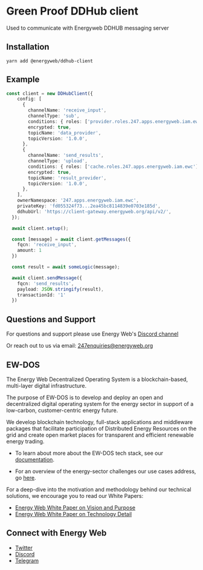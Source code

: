 # Green Proof DDHub client

Used to communicate with Energyweb DDHUB messaging server

## Installation

```yarn add @energyweb/ddhub-client```

## Example

```ts
const client = new DDHubClient({
    config: [
      {
        channelName: 'receive_input',
        channelType: 'sub',
        conditions: { roles: ['provider.roles.247.apps.energyweb.iam.ewc'], dids: [] },
        encrypted: true,
        topicName: 'data_provider',
        topicVersion: '1.0.0',
      },
      {
        channelName: 'send_results',
        channelType: 'upload',
        conditions: { roles: ['cache.roles.247.apps.energyweb.iam.ewc'], dids: [] },
        encrypted: true,
        topicName: 'result_provider',
        topicVersion: '1.0.0',
      },
    ],
    ownerNamespace: '247.apps.energyweb.iam.ewc',
    privateKey: 'fd055324f73...2ea45bc8114839e0703e185d',
    ddhubUrl: 'https://client-gateway.energyweb.org/api/v2/',
  });

  await client.setup();

  const [message] = await client.getMessages({
    fqcn: 'receive_input',
    amount: 1
  })

  const result = await someLogic(message);

  await client.sendMessage({
    fqcn: 'send_results',
    payload: JSON.stringify(result),
    transactionId: '1'
  })
```

## Questions and Support

For questions and support please use Energy Web's [Discord channel](https://discord.com/channels/706103009205288990/843970822254362664)

Or reach out to us via email: 247enquiries@energyweb.org

## EW-DOS

The Energy Web Decentralized Operating System is a blockchain-based, multi-layer digital infrastructure.

The purpose of EW-DOS is to develop and deploy an open and decentralized digital operating system for the energy sector in support of a low-carbon, customer-centric energy future.

We develop blockchain technology, full-stack applications and middleware packages that facilitate participation of Distributed Energy Resources on the grid and create open market places for transparent and efficient renewable energy trading.

-   To learn about more about the EW-DOS tech stack, see our [documentation](https://app.gitbook.com/@energy-web-foundation/s/energy-web/).

-   For an overview of the energy-sector challenges our use cases address, go [here](https://app.gitbook.com/@energy-web-foundation/s/energy-web/our-mission).

For a deep-dive into the motivation and methodology behind our technical solutions, we encourage you to read our White Papers:

-   [Energy Web White Paper on Vision and Purpose](https://www.energyweb.org/reports/EWDOS-Vision-Purpose/)
-   [Energy Web White Paper on Technology Detail](https://www.energyweb.org/wp-content/uploads/2020/06/EnergyWeb-EWDOS-PART2-TechnologyDetail-202006-vFinal.pdf)

## Connect with Energy Web

-   [Twitter](https://twitter.com/energywebx)
-   [Discord](https://discord.com/channels/706103009205288990/843970822254362664)
-   [Telegram](https://t.me/energyweb)
